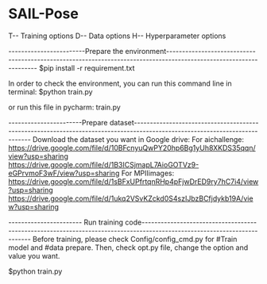 # SAIL-Pose

T-- Training options
D-- Data options
H-- Hyperparameter options


------------------------Prepare the environment-------------------------------------------------------------------------------------------------------------------
$pip install -r requirement.txt

In order to check the environment, you can run this command line in terminal:
$python train.py

or run this file in pycharm:
train.py

-----------------------Prepare dataset----------------------------------------------------------------------------------------------------------------------------
Download the dataset you want in Google drive:
For aichallenge: https://drive.google.com/file/d/10BFcnyuQwPY20hp6Bg1yUh8XKDS35qqn/view?usp=sharing
                 https://drive.google.com/file/d/1B3ICSjmapL7AioGOTVz9-eGPrvmoF3wF/view?usp=sharing
For MPIIimages:  https://drive.google.com/file/d/1sBFxUPfrtqnRHp4pFjwDrED9ry7hC7i4/view?usp=sharing
                 https://drive.google.com/file/d/1ukq2VSvKZckd0S4szIJbzBCfjdykb19A/view?usp=sharing


----------------------- Run training code-------------------------------------------------------------------------------------------------------------------------
Before training, please check Config/config_cmd.py for #Train model and 
#data prepare.
Then, check opt.py file, change the option and value you want.

$python train.py





